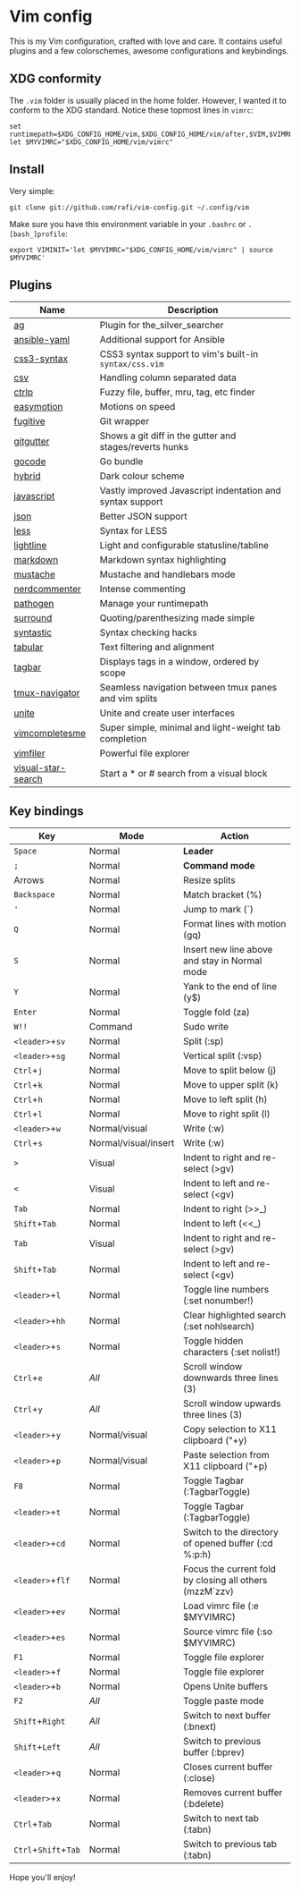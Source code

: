 # Vim config

This is my Vim configuration, crafted with love and care. It contains useful plugins and
a few colorschemes, awesome configurations and keybindings.

## XDG conformity

The `.vim` folder is usually placed in the home folder. However, I wanted it to conform
to the XDG standard.
Notice these topmost lines in `vimrc`:

    set runtimepath=$XDG_CONFIG_HOME/vim,$XDG_CONFIG_HOME/vim/after,$VIM,$VIMRUNTIME
    let $MYVIMRC="$XDG_CONFIG_HOME/vim/vimrc"

## Install

Very simple:

    git clone git://github.com/rafi/vim-config.git ~/.config/vim

Make sure you have this environment variable in your `.bashrc` or `.[bash_]profile`:

    export VIMINIT='let $MYVIMRC="$XDG_CONFIG_HOME/vim/vimrc" | source $MYVIMRC'

## Plugins

Name           | Description
-------------- | ----------------------
[ag] | Plugin for the_silver_searcher
[ansible-yaml] | Additional support for Ansible
[css3-syntax] | CSS3 syntax support to vim's built-in `syntax/css.vim`
[csv] | Handling column separated data
[ctrlp] | Fuzzy file, buffer, mru, tag, etc finder
[easymotion] | Motions on speed
[fugitive] | Git wrapper
[gitgutter] | Shows a git diff in the gutter and stages/reverts hunks
[gocode] | Go bundle
[hybrid] | Dark colour scheme
[javascript] | Vastly improved Javascript indentation and syntax support
[json] | Better JSON support
[less] | Syntax for LESS
[lightline] | Light and configurable statusline/tabline
[markdown] | Markdown syntax highlighting
[mustache] | Mustache and handlebars mode
[nerdcommenter] | Intense commenting
[pathogen] | Manage your runtimepath
[surround] | Quoting/parenthesizing made simple
[syntastic] | Syntax checking hacks
[tabular] | Text filtering and alignment
[tagbar] | Displays tags in a window, ordered by scope
[tmux-navigator] | Seamless navigation between tmux panes and vim splits
[unite] | Unite and create user interfaces
[vimcompletesme] | Super simple, minimal and light-weight tab completion
[vimfiler] | Powerful file explorer
[visual-star-search] | Start a * or # search from a visual block

[ag]: https://github.com/rking/ag.vim
[ansible-yaml]: https://github.com/chase/vim-ansible-yaml
[css3-syntax]: https://github.com/hail2u/vim-css3-syntax
[csv]: https://github.com/chrisbra/csv.vim
[ctrlp]: https://github.com/kien/ctrlp.vim
[easymotion]: https://github.com/vim-scripts/AutoComplPop
[fugitive]: https://github.com/tpope/vim-fugitive
[gitgutter]: https://github.com/airblade/vim-gitgutter
[gocode]: https://github.com/Blackrush/vim-gocode
[hybrid]: https://github.com/w0ng/vim-hybrid
[javascript]: https://github.com/pangloss/vim-javascript
[json]: https://github.com/elzr/vim-json
[less]: https://github.com/groenewege/vim-less
[lightline]: https://github.com/itchyny/lightline.vim
[markdown]: https://github.com/plasticboy/vim-markdown
[mustache]: https://github.com/mustache/vim-mustache-handlebars
[nerdcommenter]: https://github.com/scrooloose/nerdcommenter
[pathogen]: https://github.com/tpope/vim-pathogen
[surround]: https://github.com/tpope/vim-surround
[syntastic]: https://github.com/scrooloose/syntastic
[tabular]: https://github.com/godlygeek/tabular
[tagbar]: https://github.com/majutsushi/tagbar
[tmux-navigator]: https://github.com/christoomey/vim-tmux-navigator
[unite]: https://github.com/Shougo/unite.vim
[vimcompletesme]: https://github.com/ajh17/VimCompletesMe
[vimfiler]: https://github.com/Shougo/vimfiler.vim
[visual-star-search]: https://github.com/nelstrom/vim-visual-star-search

## Key bindings

Key   | Mode | Action
----- | ---- | ------------------
`Space` | Normal | **Leader**
`;` | Normal | **Command mode**
Arrows | Normal | Resize splits
`Backspace` | Normal | Match bracket (%)
`'` | Normal | Jump to mark (`)
`Q` | Normal | Format lines with motion (gq)
`S` | Normal | Insert new line above and stay in Normal mode
`Y` | Normal | Yank to the end of line (y$)
`Enter` | Normal | Toggle fold (za)
`W!!` | Command | Sudo write
`<leader>`+`sv` | Normal | Split (:sp)
`<leader>`+`sg` | Normal | Vertical split (:vsp)
`Ctrl`+`j` | Normal | Move to split below (<C-w>j)
`Ctrl`+`k` | Normal | Move to upper split (<C-w>k)
`Ctrl`+`h` | Normal | Move to left split (<C-w>h)
`Ctrl`+`l` | Normal | Move to right split (<C-w>l)
`<leader>`+`w` | Normal/visual | Write (:w)
`Ctrl`+`s` | Normal/visual/insert | Write (:w)
`>` | Visual | Indent to right and re-select (>gv)
`<` | Visual | Indent to left and re-select (<gv)
`Tab` | Normal | Indent to right (>>_)
`Shift`+`Tab` | Normal | Indent to left (<<_)
`Tab` | Visual | Indent to right and re-select (>gv)
`Shift`+`Tab` | Normal | Indent to left and re-select (<gv)
`<leader>`+`l` | Normal | Toggle line numbers (:set nonumber!)
`<leader>`+`hh` | Normal | Clear highlighted search (:set nohlsearch)
`<leader>`+`s` | Normal | Toggle hidden characters (:set nolist!)
`Ctrl`+`e` | _All_ | Scroll window downwards three lines (3<C-e>)
`Ctrl`+`y` | _All_ | Scroll window upwards three lines (3<C-y>)
`<leader>`+`y` | Normal/visual | Copy selection to X11 clipboard ("+y)
`<leader>`+`p` | Normal/visual | Paste selection from X11 clipboard ("+p)
`F8` | Normal | Toggle Tagbar (:TagbarToggle)
`<leader>`+`t` | Normal | Toggle Tagbar (:TagbarToggle)
`<leader>`+`cd` | Normal | Switch to the directory of opened buffer (:cd %:p:h)
`<leader>`+`flf` | Normal | Focus the current fold by closing all others (mzzM`zzv)
`<leader>`+`ev` | Normal | Load vimrc file (:e $MYVIMRC)
`<leader>`+`es` | Normal | Source vimrc file (:so $MYVIMRC)
`F1` | Normal | Toggle file explorer
`<leader>`+`f` | Normal | Toggle file explorer
`<leader>`+`b` | Normal | Opens Unite buffers
`F2` | _All_ | Toggle paste mode
`Shift`+`Right` | _All_ | Switch to next buffer (:bnext)
`Shift`+`Left` | _All_ | Switch to previous buffer (:bprev)
`<leader>`+`q` | Normal | Closes current buffer (:close)
`<leader>`+`x` | Normal | Removes current buffer (:bdelete)
`Ctrl`+`Tab` | Normal | Switch to next tab (:tabn)
`Ctrl`+`Shift`+`Tab` | Normal | Switch to previous tab (:tabn)

Hope you'll enjoy!

